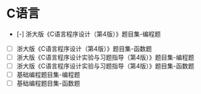 # C语言
* [-] 浙大版《C语言程序设计（第4版）》题目集-编程题
* [ ] 浙大版《C语言程序设计（第4版）》题目集-函数题
* [ ] 浙大版《C语言程序设计实验与习题指导（第4版）》题目集-编程题
* [ ] 浙大版《C语言程序设计实验与习题指导（第4版）》题目集-函数题
* [ ] 基础编程题目集-编程题
* [ ] 基础编程题目集-函数题
